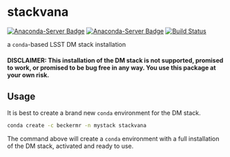 # stackvana
[![Anaconda-Server Badge](https://anaconda.org/beckermr/stackvana/badges/version.svg)](https://anaconda.org/beckermr/stackvana) [![Anaconda-Server Badge](https://anaconda.org/beckermr/stackvana/badges/downloads.svg)](https://anaconda.org/beckermr/stackvana) [![Build Status](https://dev.azure.com/beckermr/beckermr%20conda%20channel/_apis/build/status/beckermr.stackvana?branchName=master)](https://dev.azure.com/beckermr/beckermr%20conda%20channel/_build/latest?definitionId=6&branchName=master)

a ``conda``-based LSST DM stack installation

#### DISCLAIMER: This installation of the DM stack is not supported, promised to work, or promised to be bug free in any way. You use this package at your own risk.

## Usage

It is best to create a brand new ``conda`` environment for the DM stack.

```bash
conda create -c beckermr -n mystack stackvana
```

The command above will create a ``conda`` environment with a full installation of
the DM stack, activated and ready to use.
